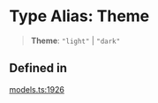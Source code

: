 # Type Alias: Theme

> **Theme**: `"light"` \| `"dark"`

## Defined in

[models.ts:1926](https://github.com/live-codes/livecodes/blob/3e7aef0c363460d29f213f8fa921bf547b974365/src/sdk/models.ts#L1926)